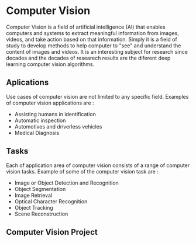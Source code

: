 # Computer Vision
Computer Vision is a field of artificial intelligence (AI) that enables computers and systems to extract meaningful information from images, videos, and take action based on that information. Simply it is a field of study to develop methods to help computer to "see" and understand the content of images and videos. It is an interesting subject for research since decades and the decades of researech results are the diferent deep learning computer vision algorithms.

## Aplications
Use cases of computer vision are not limited to any specific field. Examples of computer vision applications are : 
- Assisting humans in identification
- Automatic inspection
- Automotives and driverless vehicles
- Medical Diagnosis

## Tasks
Each of application area of computer vision consists of a range of computer vision tasks. Example of some of the computer vision task are : 
- Image or Object Detection and Recognition
- Object Segmentation
- Image Retrieval
- Optical Character Recognition
- Object Tracking
- Scene Reconstruction

## Computer Vision Project